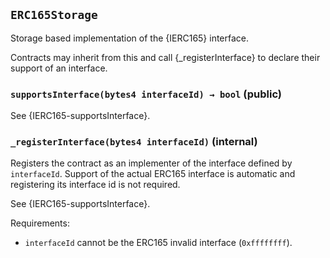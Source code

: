 ## `ERC165Storage`



Storage based implementation of the {IERC165} interface.

Contracts may inherit from this and call {_registerInterface} to declare
their support of an interface.


### `supportsInterface(bytes4 interfaceId) → bool` (public)



See {IERC165-supportsInterface}.

### `_registerInterface(bytes4 interfaceId)` (internal)



Registers the contract as an implementer of the interface defined by
`interfaceId`. Support of the actual ERC165 interface is automatic and
registering its interface id is not required.

See {IERC165-supportsInterface}.

Requirements:

- `interfaceId` cannot be the ERC165 invalid interface (`0xffffffff`).




